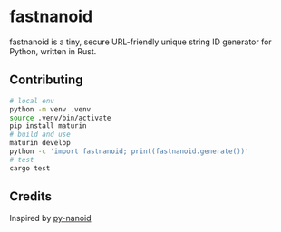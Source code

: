 # fastnanoid

fastnanoid is a tiny, secure URL-friendly unique string ID generator for Python, written in Rust.

## Contributing

```sh
# local env
python -m venv .venv
source .venv/bin/activate
pip install maturin
# build and use
maturin develop
python -c 'import fastnanoid; print(fastnanoid.generate())'
# test
cargo test
```

## Credits

Inspired by [py-nanoid](https://github.com/puyuan/py-nanoid)
